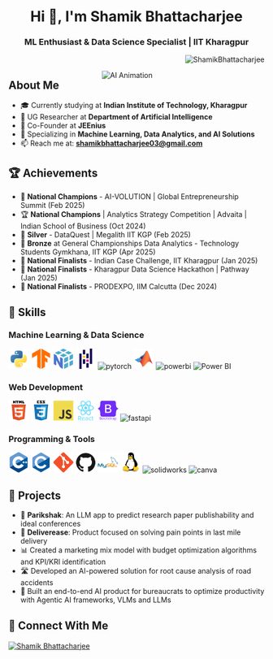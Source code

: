 <h1 align="center">Hi 👋, I'm Shamik Bhattacharjee</h1>
<h3 align="center">ML Enthusiast & Data Science Specialist | IIT Kharagpur</h3>

<p align="right">
  <img src="https://komarev.com/ghpvc/?username=ShamikBhattacharjee&label=Profile%20views&color=0e75b6&style=flat" alt="ShamikBhattacharjee" />
</p>

<p><img align="right" src="https://raw.githubusercontent.com/ShamikBhattacharjee/ShamikBhattacharjee/main/assets/neur.gif" alt="AI Animation" width="320"/></p>

## About Me
- 🎓 Currently studying at **Indian Institute of Technology, Kharagpur**
- 🔬 UG Researcher at **Department of Artificial Intelligence**
- 🚀 Co-Founder at **JEEnius**
- 🌱 Specializing in **Machine Learning, Data Analytics, and AI Solutions**
- 📫 Reach me at: **shamikbhattacharjee03@gmail.com**

## 🏆 Achievements
- 🥇 **National Champions** - AI-VOLUTION | Global Entrepreneurship Summit (Feb 2025)
- 🏆 **National Champions** | Analytics Strategy Competition | Advaita | Indian School of Business (Oct 2024)
- 🥈 **Silver** - DataQuest | Megalith IIT KGP (Feb 2025)
- 🥉 **Bronze** at General Championships Data Analytics - Technology Students Gymkhana, IIT KGP (Apr 2025)
- 🎯 **National Finalists** - Indian Case Challenge, IIT Kharagpur (Jan 2025)
- 🎯 **National Finalists** - Kharagpur Data Science Hackathon | Pathway (Jan 2025)
- 🎯 **National Finalists** - PRODEXPO, IIM Calcutta (Dec 2024)

## 🔧 Skills

### Machine Learning & Data Science
<p align="left">
  <img src="https://raw.githubusercontent.com/devicons/devicon/master/icons/python/python-original.svg" alt="python" width="40" height="40"/>
  <img src="https://raw.githubusercontent.com/devicons/devicon/master/icons/tensorflow/tensorflow-original.svg" alt="tensorflow" width="40" height="40"/>
  <img src="https://raw.githubusercontent.com/devicons/devicon/master/icons/numpy/numpy-original.svg" alt="numpy" width="40" height="40"/>
  <img src="https://raw.githubusercontent.com/devicons/devicon/master/icons/pandas/pandas-original.svg" alt="pandas" width="40" height="40"/>
  <img src="https://www.vectorlogo.zone/logos/pytorch/pytorch-icon.svg" alt="pytorch" width="40" height="40"/>
  <img src="https://raw.githubusercontent.com/devicons/devicon/master/icons/matlab/matlab-original.svg" alt="matlab" width="40" height="40"/>
  <img src="https://www.vectorlogo.zone/logos/microsoft_powerbi/microsoft_powerbi-icon.svg" alt="powerbi" width="40" height="40"/>
  <img src="https://raw.githubusercontent.com/microsoft/PowerBI-Icons/main/SVG/Power-BI.svg" alt="Power BI" width="40" height="40"/>
</p>

### Web Development
<p align="left">
  <img src="https://raw.githubusercontent.com/devicons/devicon/master/icons/html5/html5-original-wordmark.svg" alt="html5" width="40" height="40"/>
  <img src="https://raw.githubusercontent.com/devicons/devicon/master/icons/css3/css3-original-wordmark.svg" alt="css3" width="40" height="40"/>
  <img src="https://raw.githubusercontent.com/devicons/devicon/master/icons/javascript/javascript-original.svg" alt="javascript" width="40" height="40"/>
  <img src="https://raw.githubusercontent.com/devicons/devicon/master/icons/react/react-original-wordmark.svg" alt="react" width="40" height="40"/>
  <img src="https://raw.githubusercontent.com/devicons/devicon/master/icons/bootstrap/bootstrap-plain-wordmark.svg" alt="bootstrap" width="40" height="40"/>
  <img src="https://www.vectorlogo.zone/logos/fastapi/fastapi-icon.svg" alt="fastapi" width="40" height="40"/>
</p>

### Programming & Tools
<p align="left">
  <img src="https://raw.githubusercontent.com/devicons/devicon/master/icons/cplusplus/cplusplus-original.svg" alt="cplusplus" width="40" height="40"/>
  <img src="https://raw.githubusercontent.com/devicons/devicon/master/icons/c/c-original.svg" alt="c" width="40" height="40"/>
  <img src="https://raw.githubusercontent.com/devicons/devicon/master/icons/git/git-original.svg" alt="git" width="40" height="40"/>
  <img src="https://raw.githubusercontent.com/devicons/devicon/master/icons/github/github-original.svg" alt="github" width="40" height="40"/>
  <img src="https://raw.githubusercontent.com/devicons/devicon/master/icons/mysql/mysql-original-wordmark.svg" alt="mysql" width="40" height="40"/>
  <img src="https://raw.githubusercontent.com/devicons/devicon/master/icons/linux/linux-original.svg" alt="linux" width="40" height="40"/>
  <img src="https://cdn.worldvectorlogo.com/logos/solidworks-logo-1.svg" alt="solidworks" width="40" height="40"/>
  <img src="https://cdn.worldvectorlogo.com/logos/canva-1.svg" alt="canva" width="40" height="40"/>
</p>

## 🚀 Projects
- 🧠 **Parikshak**: An LLM app to predict research paper publishability and ideal conferences
- 🚚 **Deliverease**: Product focused on solving pain points in last mile delivery
- 📊 Created a marketing mix model with budget optimization algorithms and KPI/KRI identification
- 🛣️ Developed an AI-powered solution for root cause analysis of road accidents
- 🤖 Built an end-to-end AI product for bureaucrats to optimize productivity with Agentic AI frameworks, VLMs and LLMs

## 🔗 Connect With Me
<p align="left">
  <a href="https://www.linkedin.com/in/shamik-bhattacharjee-078760221/" target="_blank">
    <img align="center" src="https://raw.githubusercontent.com/rahuldkjain/github-profile-readme-generator/master/src/images/icons/Social/linked-in-alt.svg" alt="Shamik Bhattacharjee" height="30" width="40" />
  </a>
</p>
